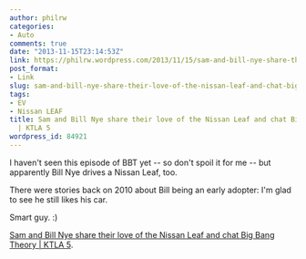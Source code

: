 ```yaml
---
author: philrw
categories:
- Auto
comments: true
date: "2013-11-15T23:14:53Z"
link: https://philrw.wordpress.com/2013/11/15/sam-and-bill-nye-share-their-love-of-the-nissan-leaf-and-chat-big-bang-theory-ktla-5/
post_format:
- Link
slug: sam-and-bill-nye-share-their-love-of-the-nissan-leaf-and-chat-big-bang-theory-ktla-5
tags:
- EV
- Nissan LEAF
title: Sam and Bill Nye share their love of the Nissan Leaf and chat Big Bang Theory
  | KTLA 5
wordpress_id: 84921
---
```


I haven't seen this episode of BBT yet -- so don't spoil it for me -- but apparently Bill Nye drives a Nissan Leaf, too.

There were stories back on 2010 about Bill being an early adopter: I'm glad to see he still likes his car.

Smart guy. :)

[Sam and Bill Nye share their love of the Nissan Leaf and chat Big Bang Theory | KTLA 5](http://ktla.com/2013/11/06/sam-and-bill-nye-share-their-love-of-the-nissan-leaf-and-chat-big-bang-theory/#axzz2jtCl2voa).
